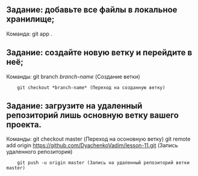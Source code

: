 ## Задание: добавьте все файлы в локальное хранилище;

Команда: git app . 

## Задание: создайте новую ветку и перейдите в неё;

Команды: git branch *branch-name* (Создание ветки)

        git checkout *branch-name* (Переход на созданную ветку)


## Задание: загрузите на удаленный репозиторий лишь основную ветку вашего проекта.

Команды: git checkout master (Переход на осоновную ветку)
        git remote add origin https://github.com/DyachenkoVadim/lesson-11.git (Запись удаленного репозитория)
        
        git push -u origin master (Запись на удаленный репозиторий ветки master)